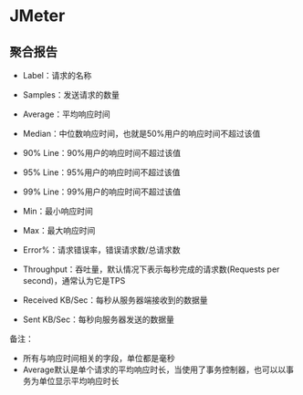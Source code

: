 # JMeter

## 聚合报告

* Label：请求的名称

* Samples：发送请求的数量

* Average：平均响应时间

* Median：中位数响应时间，也就是50%用户的响应时间不超过该值

* 90% Line：90%用户的响应时间不超过该值

* 95% Line：95%用户的响应时间不超过该值

* 99% Line：99%用户的响应时间不超过该值

* Min：最小响应时间

* Max：最大响应时间

* Error%：请求错误率，错误请求数/总请求数

* Throughput：吞吐量，默认情况下表示每秒完成的请求数(Requests per second)，通常认为它是TPS

* Received KB/Sec：每秒从服务器端接收到的数据量

* Sent KB/Sec：每秒向服务器发送的数据量

备注：
* 所有与响应时间相关的字段，单位都是毫秒
* Average默认是单个请求的平均响应时长，当使用了事务控制器，也可以以事务为单位显示平均响应时长

